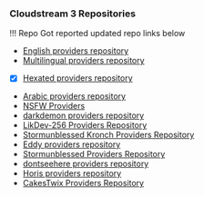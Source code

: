 ### Cloudstream 3 Repositories
!!!  Repo Got reported updated repo links below
- [English providers repository](https://raw.githubusercontent.com/recloudstream/cloudstream-extensions/builds/repo.json)
- [Multilingual providers repository](cloudstreamrepo://raw.githubusercontent.com/recloudstream/cloudstream-extensions-multilingual/builds/repo.json)
- [x] [Hexated providers repository](cloudstreamrepo://raw.githubusercontent.com/sxnjey/cs-repos/master/hexated-repo%20(1).json)
- [Arabic providers repository](cloudstreamrepo://raw.githubusercontent.com/yoyzo/arab/builds/repo.json)
- [NSFW Providers](cloudstreamrepo://raw.githubusercontent.com/Jacekun/cs3xxx-repo/main/repo.json)
- [darkdemon providers repository](cloudstreamrepo://raw.githubusercontent.com/daarkdemon/cs-darkdemon-extensions/builds/repo.json)
- [LikDev-256 Providers Repository](cloudstreamrepo://raw.githubusercontent.com/LikDev-256/likdev256-tamil-providers/builds/repo.json)
- [Stormunblessed Kronch Providers Repository](cloudstreamrepo://raw.githubusercontent.com/Stormunblessed/kamy-cs3/master/repo.json)
- [Eddy providers repository](cloudstreamrepo://raw.githubusercontent.com/Eddy976/cloudstream-extensions-eddy/builds/repo.json)
- [Stormunblessed Providers Repository](cloudstreamrepo://raw.githubusercontent.com/Stormunblessed/stormunblessed-cs3/master/repo.json)
- [dontseehere providers repository](cloudstreamrepo://gitlab.com/dontseehere/cs3-repos/-/raw/main/repo.json)
- [Horis providers repository](cloudstreamrepo://raw.githubusercontent.com/821938089/cloudstream-extensions/master/repo.json)
- [CakesTwix Providers Repository](cloudstreamrepo://raw.githubusercontent.com/CakesTwix/cloudstream-extensions-uk/master/repo.json)
